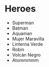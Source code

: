 # Heroes

* Superman
* Batman
* Aquaman
* Mujer Maravilla
* Linterna Verde
* Robin
* Volcán Negro
* Atommmmm
